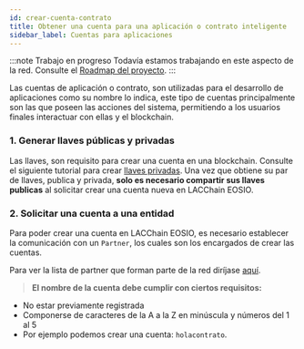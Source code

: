 ```yaml
---
id: crear-cuenta-contrato
title: Obtener una cuenta para una aplicación o contrato inteligente
sidebar_label: Cuentas para aplicaciones
---
```


:::note Trabajo en progreso
Todavía estamos trabajando en este aspecto de la red. Consulte el [Roadmap del proyecto](../testnet/roadmap).
:::

Las cuentas de aplicación o contrato, son utilizadas para el desarrollo de aplicaciones como su nombre lo indica, este tipo de cuentas principalmente son las que poseen las acciones del sistema, permitiendo a los usuarios finales interactuar con ellas y el blockchain. 

### 1. Generar llaves públicas y privadas

Las llaves, son requisito para crear una cuenta en una blockchain. Consulte el siguiente tutorial para crear [llaves privadas](./llaves-privadas). Una vez que obtiene su par de llaves, publica y privada, **solo es necesario compartir sus llaves publicas** al solicitar crear una cuenta nueva en LACChain EOSIO.

###  2. Solicitar una cuenta a una entidad

Para poder crear una cuenta en LACChain EOSIO, es necesario establecer la comunicación con un `Partner`, los cuales son los encargados de crear las cuentas.  

Para ver la lista de partner que forman parte de la red diríjase [aquí](./partners).

> **El nombre de la cuenta debe cumplir con ciertos requisitos:**
 - No estar previamente registrada
 - Componerse de caracteres de la A a la Z en minúscula y números del 1 al 5 
 - Por ejemplo podemos crear una cuenta: `holacontrato`.

